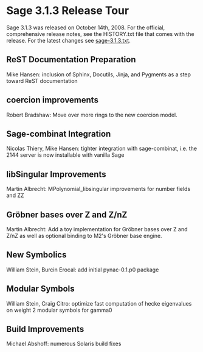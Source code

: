 

# Sage 3.1.3 Release Tour

Sage 3.1.3 was released on October 14th, 2008. For the official, comprehensive release notes, see the HISTORY.txt file that comes with the release. For the latest changes see <a class="http" href="http://sagemath.org/src/announce/sage-3.1.3.txt">sage-3.1.3.txt</a>. 


## ReST Documentation Preparation

Mike Hansen: inclusion of Sphinx, Docutils, Jinja, and Pygments as a step toward ReST documentation 


## coercion improvements

Robert Bradshaw: Move over more rings to the new coercion model. 


## Sage-combinat Integration

Nicolas Thiery, Mike Hansen:  tighter integration with sage-combinat, i.e. the 2144 server is now installable with vanilla Sage 


## libSingular Improvements

Martin Albrecht: MPolynomial_libsingular improvements for number fields and ZZ  


## Gröbner bases over Z and Z/nZ

Martin Albrecht: Add a toy implementation for Gröbner bases over Z and Z/nZ as well as optional binding to M2's Gröbner base engine. 


## New Symbolics

William Stein, Burcin Erocal: add initial pynac-0.1.p0 package 


## Modular Symbols

William Stein, Craig Citro: optimize fast computation of hecke eigenvalues on weight 2 modular symbols for gamma0 


## Build Improvements

Michael Abshoff: numerous Solaris build fixes 
